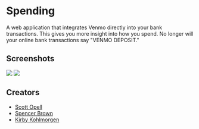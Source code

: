 # Spending
A web application that integrates Venmo directly into your bank transactions. This gives you more insight into how you spend. No longer will your online bank transactions say "VENMO DEPOSIT."

## Screenshots
![](http://i.imgur.com/p5SBqaK.png)
![](http://i.imgur.com/vLCmeBa.png)

## Creators
- [Scott Opell](http://scottopell.com)
- [Spencer Brown](http://spencer.sx)
- [Kirby Kohlmorgen](http://kirbyk.me)